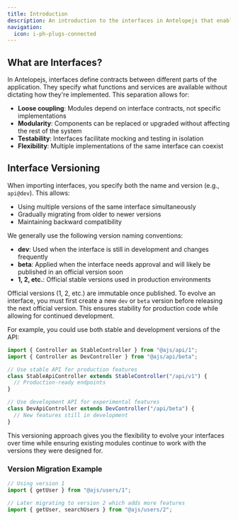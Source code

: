 ```yaml
---
title: Introduction
description: An introduction to the interfaces in Antelopejs that enable modular architecture and communication.
navigation:
  icon: i-ph-plugs-connected
---
```


## What are Interfaces?

In Antelopejs, interfaces define contracts between different parts of the application. They specify what functions and services are available without dictating how they're implemented. This separation allows for:

- **Loose coupling**: Modules depend on interface contracts, not specific implementations
- **Modularity**: Components can be replaced or upgraded without affecting the rest of the system
- **Testability**: Interfaces facilitate mocking and testing in isolation
- **Flexibility**: Multiple implementations of the same interface can coexist

## Interface Versioning

When importing interfaces, you specify both the name and version (e.g., `api@dev`). This allows:

- Using multiple versions of the same interface simultaneously
- Gradually migrating from older to newer versions
- Maintaining backward compatibility

We generally use the following version naming conventions:

- **dev**: Used when the interface is still in development and changes frequently
- **beta**: Applied when the interface needs approval and will likely be published in an official version soon
- **1, 2, etc.**: Official stable versions used in production environments

Official versions (1, 2, etc.) are immutable once published. To evolve an interface, you must first create a new `dev` or `beta` version before releasing the next official version. This ensures stability for production code while allowing for continued development.

For example, you could use both stable and development versions of the API:

```typescript
import { Controller as StableController } from "@ajs/api/1";
import { Controller as DevController } from "@ajs/api/beta";

// Use stable API for production features
class StableApiController extends StableController("/api/v1") {
  // Production-ready endpoints
}

// Use development API for experimental features
class DevApiController extends DevController("/api/beta") {
  // New features still in development
}
```

This versioning approach gives you the flexibility to evolve your interfaces over time while ensuring existing modules continue to work with the versions they were designed for.

### Version Migration Example

```typescript
// Using version 1
import { getUser } from "@ajs/users/1";

// Later migrating to version 2 which adds more features
import { getUser, searchUsers } from "@ajs/users/2";
```
